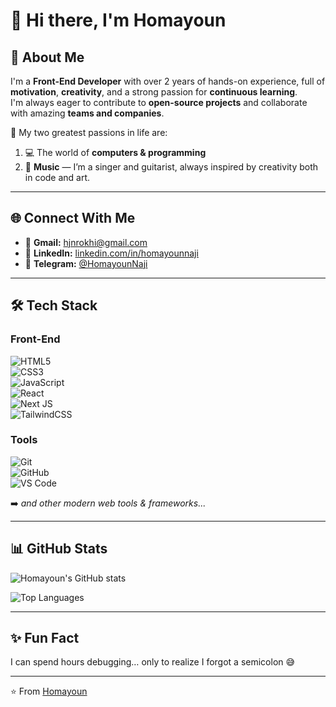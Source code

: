 # 👋 Hi there, I'm Homayoun  

## 🚀 About Me  
I'm a **Front-End Developer** with over 2 years of hands-on experience, full of **motivation**, **creativity**, and a strong passion for **continuous learning**.  
I'm always eager to contribute to **open-source projects** and collaborate with amazing **teams and companies**.  

🎯 My two greatest passions in life are:  
1. 💻 The world of **computers & programming**  
2. 🎵 **Music** — I’m a singer and guitarist, always inspired by creativity both in code and art.  

---

## 🌐 Connect With Me  
- 📧 **Gmail:** [hjnrokhi@gmail.com](mailto:hjnrokhi@gmail.com)  
- 💼 **LinkedIn:** [linkedin.com/in/homayounnaji](https://www.linkedin.com/in/homayounnaji)  
- 💬 **Telegram:** [@HomayounNaji](https://t.me/HomayounNaji)  

---

## 🛠️ Tech Stack  

### Front-End  
![HTML5](https://img.shields.io/badge/html5-%23E34F26.svg?style=for-the-badge&logo=html5&logoColor=white)  
![CSS3](https://img.shields.io/badge/css3-%231572B6.svg?style=for-the-badge&logo=css3&logoColor=white)  
![JavaScript](https://img.shields.io/badge/javascript-%23323330.svg?style=for-the-badge&logo=javascript&logoColor=%23F7DF1E)  
![React](https://img.shields.io/badge/react-%2320232a.svg?style=for-the-badge&logo=react&logoColor=%2361DAFB)  
![Next JS](https://img.shields.io/badge/next.js-black?style=for-the-badge&logo=next.js&logoColor=white)  
![TailwindCSS](https://img.shields.io/badge/tailwindcss-%2338B2AC.svg?style=for-the-badge&logo=tailwind-css&logoColor=white)  

### Tools  
![Git](https://img.shields.io/badge/git-%23F05033.svg?style=for-the-badge&logo=git&logoColor=white)  
![GitHub](https://img.shields.io/badge/github-%23121011.svg?style=for-the-badge&logo=github&logoColor=white)  
![VS Code](https://img.shields.io/badge/VSCode-%23007ACC.svg?style=for-the-badge&logo=visual-studio-code&logoColor=white)  

➡️ *and other modern web tools & frameworks...*  

---

## 📊 GitHub Stats  
![Homayoun's GitHub stats](https://github-readme-stats.vercel.app/api?username=Homayoun-Naji&show_icons=true&theme=tokyonight)  

![Top Languages](https://github-readme-stats.vercel.app/api/top-langs/?username=Homayoun-Naji&layout=compact&theme=tokyonight)  

---

## ✨ Fun Fact  
I can spend hours debugging… only to realize I forgot a semicolon 😅  

---
⭐️ From [Homayoun](https://github.com/Homayoun-Naji)  
